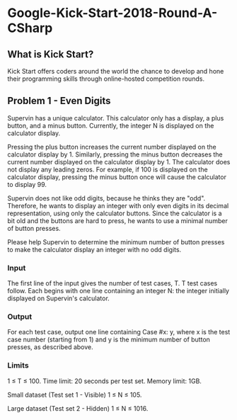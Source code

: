 # Google-Kick-Start-2018-Round-A-CSharp

## What is Kick Start?
Kick Start offers coders around the world the chance to develop and hone their programming skills through online-hosted competition rounds. 

## Problem 1 - Even Digits
Supervin has a unique calculator. This calculator only has a display, a plus button, and a minus button. Currently, the integer N is displayed on the calculator display.

Pressing the plus button increases the current number displayed on the calculator display by 1. Similarly, pressing the minus button decreases the current number displayed on the calculator display by 1. The calculator does not display any leading zeros. For example, if 100 is displayed on the calculator display, pressing the minus button once will cause the calculator to display 99.

Supervin does not like odd digits, because he thinks they are "odd". Therefore, he wants to display an integer with only even digits in its decimal representation, using only the calculator buttons. Since the calculator is a bit old and the buttons are hard to press, he wants to use a minimal number of button presses.

Please help Supervin to determine the minimum number of button presses to make the calculator display an integer with no odd digits.

### Input
The first line of the input gives the number of test cases, T. T test cases follow. Each begins with one line containing an integer N: the integer initially displayed on Supervin's calculator.

### Output
For each test case, output one line containing Case #x: y, where x is the test case number (starting from 1) and y is the minimum number of button presses, as described above.

### Limits
1 ≤ T ≤ 100.
Time limit: 20 seconds per test set.
Memory limit: 1GB.

Small dataset (Test set 1 - Visible)
1 ≤ N ≤ 105.

Large dataset (Test set 2 - Hidden)
1 ≤ N ≤ 1016.
